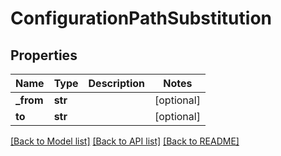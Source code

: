 # ConfigurationPathSubstitution

## Properties
Name | Type | Description | Notes
------------ | ------------- | ------------- | -------------
**_from** | **str** |  | [optional] 
**to** | **str** |  | [optional] 

[[Back to Model list]](../README.md#documentation-for-models) [[Back to API list]](../README.md#documentation-for-api-endpoints) [[Back to README]](../README.md)

